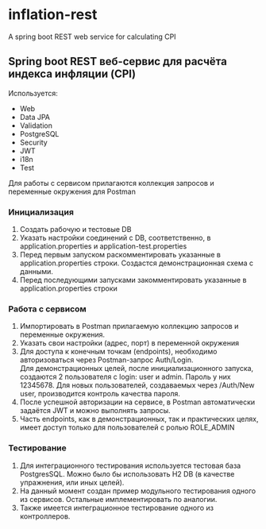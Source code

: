 # inflation-rest
A spring boot REST web service for calculating CPI

## Spring boot REST веб-сервис для расчёта индекса инфляции (CPI)

Используется:
* Web
* Data JPA
* Validation
* PostgreSQL
* Security
* JWT
* i18n
* Test

Для работы с сервисом прилагаются коллекция запросов и переменные окружения для Postman

### Инициализация

1. Создать рабочую и тестовые DB
2. Указать настройки соединений с DB, соответственно, в application.properties и application-test.properties
3. Перед первым запуском раскомментировать указанные в application.properties строки. Создастся демонстрационная схема с
   данными.
4. Перед последующими запусками закомментировать указанные в application.properties строки

### Работа с сервисом

1. Импортировать в Postman прилагаемую коллекцию запросов и переменные окружения.
2. Указать свои настройки (адрес, порт) в переменной окружения
3. Для доступа к конечным точкам (endpoints), необходимо авторизоваться через Postman-запрос Auth/Login.  
   Для демонстрационных целей, после инициализационного запуска, создаются 2 пользователя с login: user и admin.
   Пароль у них 12345678.
   Для новых пользователей, создаваемых через /Auth/New user, производится контроль качества пароля.
4. После успешной авторизации на сервисе, в Postman автоматически задаётся JWT и можно выполнять запросы.
5. Часть endpoints, как в демонстрационных, так и практических целях, имеет доступ только для пользователей с ролью
   ROLE_ADMIN

### Тестирование

1. Для интеграционного тестирования используется тестовая база PostgresSQL. Можно было бы использовать H2 DB (в качестве
   упражнения, или иных целей).
2. На данный момент создан пример модульного тестирования одного из сервисов. Остальные имплементировать по аналогии.
3. Также имеется интеграционное тестирование одного из контроллеров.